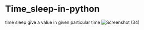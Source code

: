 # Time_sleep-in-python
time sleep give a value in given particular  time
![Screenshot (34)](https://user-images.githubusercontent.com/89214910/142482136-c6d1b477-9632-429d-9b0f-14949c4184a0.png)

